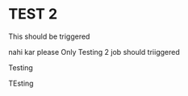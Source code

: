 # TEST 2

This should be triggered

nahi kar please
Only Testing 2 job should triiggered

Testing

TEsting